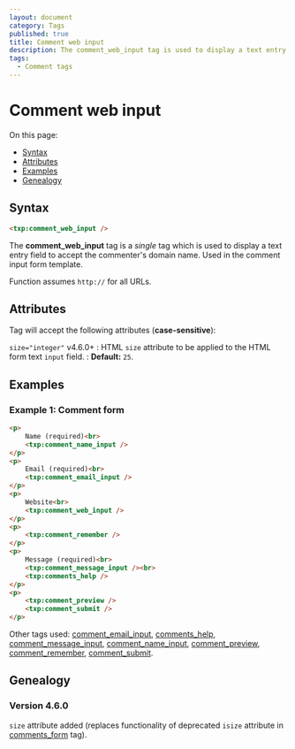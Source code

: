 ```yaml
---
layout: document
category: Tags
published: true
title: Comment web input
description: The comment_web_input tag is used to display a text entry field to accept the commenter's domain name.
tags:
  - Comment tags
---
```


# Comment web input

On this page:

* [Syntax](#syntax)
* [Attributes](#attributes)
* [Examples](#examples)
* [Genealogy](#genealogy)

## Syntax

~~~ html
<txp:comment_web_input />
~~~

The **comment_web_input** tag is a *single* tag which is used to display a text entry field to accept the commenter's domain name. Used in the comment input form template.

Function assumes `http://` for all URLs.

## Attributes

Tag will accept the following attributes (**case-sensitive**):

`size="integer"` <span class="footnote warning">v4.6.0+</span>
: HTML `size` attribute to be applied to the HTML form text `input` field.
: **Default:** `25`.

## Examples

### Example 1: Comment form

~~~ html
<p>
    Name (required)<br>
    <txp:comment_name_input />
</p>
<p>
    Email (required)<br>
    <txp:comment_email_input />
</p>
<p>
    Website<br>
    <txp:comment_web_input />
</p>
<p>
    <txp:comment_remember />
</p>
<p>
    Message (required)<br>
    <txp:comment_message_input /><br>
    <txp:comments_help />
</p>
<p>
    <txp:comment_preview />
    <txp:comment_submit />
</p>
~~~

Other tags used: [comment_email_input](comment_email_input), [comments_help](comments_help), [comment_message_input](comment_message_input), [comment_name_input](comment_name_input), [comment_preview](comment_preview), [comment_remember](comment_remember), [comment_submit](comment_submit).

## Genealogy

### Version 4.6.0

`size` attribute added (replaces functionality of deprecated `isize` attribute in [comments_form](comments_form) tag).

